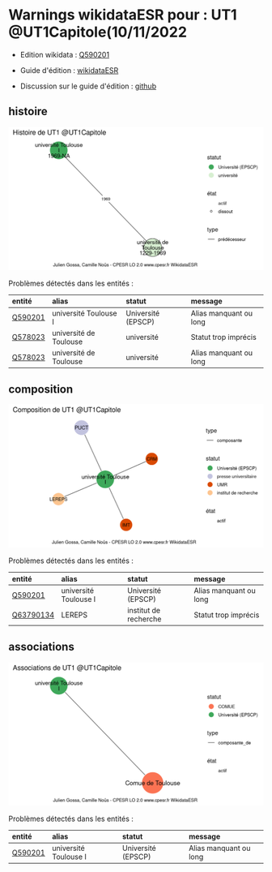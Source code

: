Warnings wikidataESR pour : UT1 @UT1Capitole(10/11/2022
================

- Edition wikidata : [Q590201](https://www.wikidata.org/wiki/Q590201)
- Guide d'édition : [wikidataESR](https://github.com/cpesr/wikidataESR/)

- Discussion sur le guide d'édition : [github](https://github.com/cpesr/wikidataESR/issues)



## histoire 

![Graphique non généré](Q590201-histoire.png) 

Problèmes détectés dans les entités :

|entité                                           |alias                  |statut             |message                |
|:------------------------------------------------|:----------------------|:------------------|:----------------------|
|[Q590201](https://www.wikidata.org/wiki/Q590201) |université Toulouse I  |Université (EPSCP) |Alias manquant ou long |
|[Q578023](https://www.wikidata.org/wiki/Q578023) |université de Toulouse |université         |Statut trop imprécis   |
|[Q578023](https://www.wikidata.org/wiki/Q578023) |université de Toulouse |université         |Alias manquant ou long |

 



## composition 

![Graphique non généré](Q590201-composition.png) 

Problèmes détectés dans les entités :

|entité                                               |alias                 |statut                |message                |
|:----------------------------------------------------|:---------------------|:---------------------|:----------------------|
|[Q590201](https://www.wikidata.org/wiki/Q590201)     |université Toulouse I |Université (EPSCP)    |Alias manquant ou long |
|[Q63790134](https://www.wikidata.org/wiki/Q63790134) |LEREPS                |institut de recherche |Statut trop imprécis   |

 



## associations 

![Graphique non généré](Q590201-associations.png) 

Problèmes détectés dans les entités :

|entité                                           |alias                 |statut             |message                |
|:------------------------------------------------|:---------------------|:------------------|:----------------------|
|[Q590201](https://www.wikidata.org/wiki/Q590201) |université Toulouse I |Université (EPSCP) |Alias manquant ou long |

 

